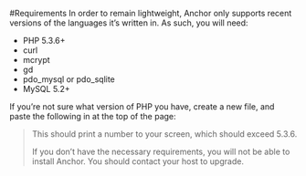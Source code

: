 #Requirements
In order to remain lightweight, Anchor only supports recent versions of the languages it’s written in. As such, you will need:

* PHP 5.3.6+
* curl
* mcrypt
* gd
* pdo_mysql or pdo_sqlite
* MySQL 5.2+

If you’re not sure what version of PHP you have, create a new file, and paste the following in at the top of the page:

> <?php echo PHP_VERSION; // version.php

This should print a number to your screen, which should exceed 5.3.6.

If you don’t have the necessary requirements, you will not be able to install Anchor. You should contact your host to upgrade.